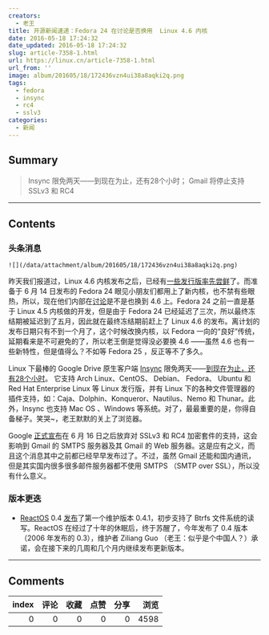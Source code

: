 ```yaml
---
creators:
  - 老王
title: 开源新闻速递：Fedora 24 在讨论是否换用  Linux 4.6 内核
date: 2016-05-18 17:24:32
date_updated: 2016-05-18 17:24:32
slug: article-7358-1.html
url: https://linux.cn/article-7358-1.html
url_from: ''
image: album/201605/18/172436vzn4ui38a8aqki2q.png
tags:
  - fedora
  - insync
  - rc4
  - sslv3
categories:
  - 新闻
---
```


## Summary

> Insync 限免两天——到现在为止，还有28个小时；
> Gmail 将停止支持 SSLv3 和 RC4

***

<!-- more -->

## Contents

### 头条消息

`![](/data/attachment/album/201605/18/172436vzn4ui38a8aqki2q.png)`

昨天我们报道过，Linux 4.6 内核发布之后，已经有[一些发行版率先尝鲜](https://linux.cn/article-7351-1.html)了。而准备于 6 月 14 日发布的 Fedora 24 眼见小朋友们都用上了新内核，也不禁有些眼热，所以，现在他们内部在[讨论](https://lists.fedoraproject.org/archives/list/devel@lists.fedoraproject.org/thread/AFMMGKJSRXRPJAEH2VNPJFJHA72I5T3R/)是不是也换到 4.6 上。Fedora 24 之前一直是基于 Linux 4.5 内核做的开发，但是由于 Fedora 24 已经延迟了三次，所以最终冻结期被延迟到了五月，因此就在最终冻结期前赶上了 Linux 4.6 的发布。离计划的发布日期只有不到一个月了，这个时候改换内核，以 Fedora 一向的“良好”传统，延期看来是不可避免的了，所以老王倒是觉得没必要换 4.6 ——虽然 4.6 也有一些新特性，但是值得么？不如等 Fedora 25 ，反正等不了多久。

Linux 下最棒的 Google Drive 原生客户端 [Insync](https://www.insynchq.com) 限免两天——[到现在为止，还有28个小时](https://www.insynchq.com/free)。 它支持 Arch Linux、CentOS、 Debian、 Fedora、 Ubuntu 和 Red Hat Enterprise Linux 等 Linux 发行版，并有 Linux 下的各种文件管理器的插件支持，如：Caja、Dolphin、Konqueror、Nautilus、Nemo 和 Thunar。此外，Insync 也支持 Mac OS 、Windows 等系统。对了，最最重要的是，你得自备梯子。笑哭~，老王默默的关上了浏览器。

Google [正式宣布](http://googleappsupdates.blogspot.com/2016/05/disabling-support-for-sslv3-and-rc4-for.html)在 6 月 16 日之后放弃对 SSLv3 和 RC4 加密套件的支持，这会影响到 Gmail 的 SMTPS 服务器及其 Gmail 的 Web 服务器。这是应有之义，而且这个消息其中之前都已经早早发布过了。不过，虽然 Gmail 还能和国内通讯，但是其实国内很多很多邮件服务器都不使用 SMTPS （SMTP over SSL），所以没有什么意义。

### 版本更迭

* [ReactOS](https://www.reactos.org/) 0.4 [发布](https://www.reactos.org/project-news/reactos-041-released)了第一个维护版本 0.4.1，初步支持了 Btrfs 文件系统的读写。ReactOS 在经过了十年的休眠后，终于苏醒了，今年发布了 0.4 版本（2006 年发布的 0.3），维护者 Ziliang Guo （老王：似乎是个中国人？）承诺，会在接下来的几周和几个月内继续发布更新版本。

***

## Comments


|   index |   评论 |   收藏 |   点赞 |   分享 |   浏览 |
|--------:|-------:|-------:|-------:|-------:|-------:|
|       0 |      0 |      0 |      0 |      0 |   4598 |
